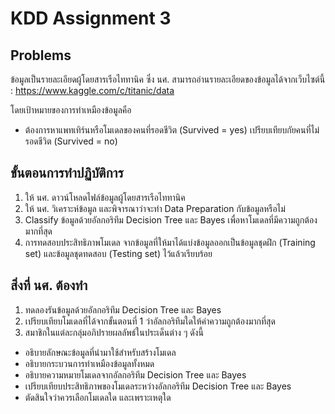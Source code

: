 # KDD Assignment 3 
## Problems 
ข้อมูลเป็นรายละเอียดผู้โดยสารเรือไททานิค ซึ่ง นศ. สามารถอ่านรายละเอียดของข้อมูลได้จากเว็บไซต์นี้ : 
https://www.kaggle.com/c/titanic/data 

โดยเป้าหมายของการทำเหมืองข้อมูลคือ 
- ต้องการหาแพทเทิร์นหรือโมเดลของคนที่รอดชีวิต (Survived = yes) เปรียบเทียบกัยคนที่ไม่รอดชีวิต (Survived = no)

## ขั้นตอนการทำปฏิบัติการ
1. ให้ นศ. ดาวน์โหลดไฟล์ข้อมูลผู้โดยสารเรือไททานิค
2. ให้ นศ. วิเคราะห์ข้อมูล และพิจารณาว่าจะทำ Data Preparation กับข้อมูลหรือไม่
3. Classify ข้อมูลด้วยอัลกอริทึม Decision Tree และ Bayes เพื่อหาโมเดลที่มีความถูกต้องมากที่สุด
4. การทดสอบประสิทธิภาพโมเดล จากข้อมูลที่ให้มาได้แบ่งข้อมูลออกเป็นข้อมูลชุดฝึก (Training set) และข้อมูลชุดทดสอบ
(Testing set) ไว้แล้วเรียบร้อย

## สิ่งที่ นศ. ต้องทำ
1. ทดลองรันข้อมูลด้วยอัลกอริทึม Decision Tree และ Bayes
2. เปรียบเทียบโมเดลที่ได้จากขั้นตอนที่ 1 ว่าอัลกอริทึมใดให้ค่าความถูกต้องมากที่สุด
3. สมาชิกในแต่ละกลุ่มอภิปรายผลลัพธ์ในประเด็นต่าง ๆ ดังนี้
- อธิบายลักษณะข้อมูลที่นำมาใช้สำหรับสร้างโมเดล
- อธิบายกระบวนการทำเหมืองข้อมูลทั้งหมด
- อธิบายความหมายโมเดลจากอัลกอริทึม Decision Tree และ Bayes
- เปรียบเทียบประสิทธิภาพของโมเดลระหว่างอัลกอริทึม Decision Tree และ Bayes
- ตัดสินใจว่าควรเลือกโมเดลใด และเพราะเหตุใด
